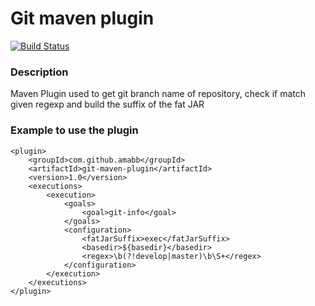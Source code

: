 
# Git maven plugin 
[![Build Status](https://travis-ci.com/mayes21/git-maven-plugin.svg?branch=master)](https://travis-ci.com/mayes21/git-maven-plugin)

### Description
Maven Plugin used to get git branch name of repository, check if match given regexp and build the suffix of the fat JAR

### Example to use the plugin

```
<plugin>
    <groupId>com.github.amabb</groupId>
    <artifactId>git-maven-plugin</artifactId>
    <version>1.0</version>
    <executions>
        <execution>
            <goals>
                <goal>git-info</goal>
            </goals>
            <configuration>
                <fatJarSuffix>exec</fatJarSuffix>
                <basedir>${basedir}</basedir>
                <regex>\b(?!develop|master)\b\S+</regex>
            </configuration>
        </execution>
    </executions>
</plugin>
```
